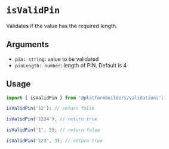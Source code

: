 # `isValidPin`

Validates if the value has the required length.

## Arguments

- `pin: string`: value to be validated
- `pinLength: number`: length of PIN. Default is 4

## Usage

```jsx
import { isValidPin } from '@platformbuilders/validations';

isValidPin('12'); // return false

isValidPin('1234'); // return true

isValidPin('1', 3); // return false

isValidPin('123', 3); // return true

```
